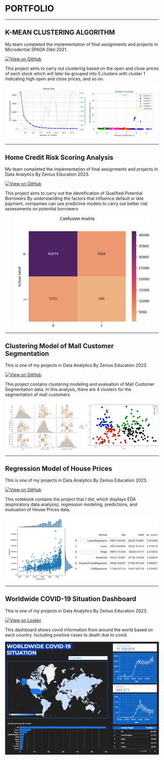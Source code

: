 # PORTFOLIO
---
## K-MEAN CLUSTERING ALGORITHM

My team completed the implementation of final assignments and projects in Microdential SPADA Dikti 2021.

[![View on GitHub](https://img.shields.io/badge/GitHub-View_on_GitHub-blue?logo=GitHub)](https://github.com/Rindy39/stock/tree/main/stock/)

This project aims to carry out clustering based on the open and close prices of each stock which will later be grouped into 5 clusters with cluster 1 indicating high open and close prices, and so on.

<center><img src="images/PORTFOLIO 1 (KMEANS).PNG"/></center>

----

## Home Credit Risk Scoring Analysis

My team completed the implementation of final assignments and projects in Data Analytics By Zenius Education 2023.

[![View on GitHub](https://img.shields.io/badge/GitHub-View_on_GitHub-blue?logo=GitHub)](https://github.com/Rindy39/Zeniusproject/tree/main)

This project aims to carry out the identification of Qualified Potential Borrowers By understanding the factors that influence default or late payment, companies can use predictive models to carry out better risk assessments on potential borrowers

<center><img src="images/Portofolio Confusion Matrix.PNG"/></center>

----

## Clustering Model of Mall Customer Segmentation

This is one of my projects in Data Analytics By Zenius Education 2023.

[![View on GitHub](https://img.shields.io/badge/GitHub-View_on_GitHub-blue?logo=GitHub)](https://github.com/Rindy39/MallCustomer/tree/main)

This project contains clustering modeling and evaluation of Mall Customer Segmentation data. In this analysis, there are 4 clusters for the segmentation of mall customers.

<center><img src="images/Portfolio MallCustomer.png"/></center>

----

## Regression Model of House Prices

This is one of my projects in Data Analytics By Zenius Education 2023.

[![View on GitHub](https://img.shields.io/badge/GitHub-View_on_GitHub-blue?logo=GitHub)](https://github.com/Rindy39/HousePrices/tree/main)

This notebook contains the project that I did, which displays EDA (exploratory data analysis), regression modeling, predictions, and evaluation of House Prices data.

<center><img src="images/Portfolio HousePrices.png"/></center>

----

## Worldwide COVID-19 Situation Dashboard

This is one of my projects in Data Analytics By Zenius Education 2023.

[![View on Looker](https://img.shields.io/badge/Looker-View_on_Looker-green?logo=Looker)](https://lookerstudio.google.com/reporting/587e69fc-204a-4ae2-857a-d7ab53ede3cd)

This dashboard shows covid information from around the world based on each country.  Including positive cases to death due to covid.

<center><img src="images/Dashboard Covid.png"/></center>
